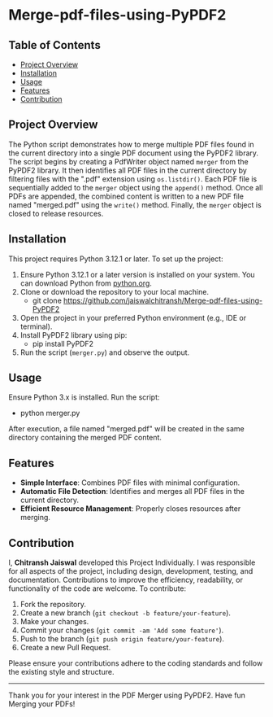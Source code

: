 # Merge-pdf-files-using-PyPDF2

## Table of Contents
- [Project Overview](#project-overview)
- [Installation](#installation)
- [Usage](#usage)
- [Features](#features)
- [Contribution](#contribution)


## Project Overview
The Python script demonstrates how to merge multiple PDF files found in the current directory into a single PDF document using the PyPDF2 library.
The script begins by creating a PdfWriter object named `merger` from the PyPDF2 library. It then identifies all PDF files in the current directory by filtering files with the ".pdf" extension using `os.listdir()`. Each PDF file is sequentially added to the `merger` object using the `append()` method. Once all PDFs are appended, the combined content is written to a new PDF file named "merged.pdf" using the `write()` method. Finally, the `merger` object is closed to release resources.


## Installation
This project requires Python 3.12.1 or later.
To set up the project:
1. Ensure Python 3.12.1 or a later version is installed on your system. You can download Python from [python.org](https://www.python.org/downloads/).
2. Clone or download the repository to your local machine.
      - git clone <https://github.com/jaiswalchitransh/Merge-pdf-files-using-PyPDF2>
4. Open the project in your preferred Python environment (e.g., IDE or terminal).
5. Install PyPDF2 library using pip:
      - pip install PyPDF2 
6. Run the script (`merger.py`) and observe the output.


## Usage
Ensure Python 3.x is installed. Run the script:

- python merger.py
  
After execution, a file named "merged.pdf" will be created in the same directory containing the merged PDF content.


## Features
- **Simple Interface**: Combines PDF files with minimal configuration.
- **Automatic File Detection**: Identifies and merges all PDF files in the current directory.
- **Efficient Resource Management**: Properly closes resources after merging.


## Contribution
I, **Chitransh Jaiswal** developed this Project Individually. I was responsible for all aspects of the project, including design, development, testing, and documentation.
Contributions to improve the efficiency, readability, or functionality of the code are welcome. To contribute:
1. Fork the repository.
2. Create a new branch (`git checkout -b feature/your-feature`).
3. Make your changes.
4. Commit your changes (`git commit -am 'Add some feature'`).
5. Push to the branch (`git push origin feature/your-feature`).
6. Create a new Pull Request.

Please ensure your contributions adhere to the coding standards and follow the existing style and structure.

---

Thank you for your interest in the PDF Merger using PyPDF2. Have fun Merging your PDFs!
